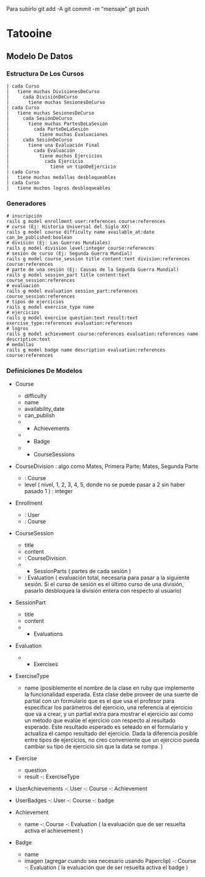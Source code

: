 Para subirlo
git add -A
git commit -m "mensaje"
git push

# Tatooine

## Modelo De Datos

### Estructura De Los Cursos

    | cada Curso
    |   tiene muchas DivisionesDeCurso
    |     cada DivisiónDeCurso
    |       tiene muchas SesionesDeCurso
    | cada Curso
    |   tiene muchas SesionesDeCurso
    |     cada SesiónDeCurso
    |       tiene muchas PartesDeLaSesión
    |         cada ParteDeLaSesión
    |           tiene muchas Evaluaciones
    |     cada SesiónDeCurso
    |       tiene una Evaluación Final
    |         cada Evaluación
    |           tiene muchos Ejercicios
    |             cada Ejercicio
    |               tiene un tipoDeEjercicio
    | cada Curso
    |   tiene muchas medallas desbloqueables
    | cada Curso
    |   tiene muchos logros desbloqueables


### Generadores

    # inscripción
    rails g model enrollment user:references course:references
    # curso (Ej: Historia Universal del Siglo XX)
    rails g model course difficulty name available_at:date can_be_published:boolean
    # división (Ej: Las Guerras Mundiales)
    rails g model division level:integer course:references
    # sesión de curso (Ej: Segunda Guerra Mundial)
    rails g model course_session title content:text division:references course:references
    # parte de una sesión (Ej: Causas de la Segunda Guerra Mundial)
    rails g model session_part title content:text course_session:references 
    # evaluación
    rails g model evaluation session_part:references course_session:references
    # tipos de ejercicios
    rails g model exercise_type name
    # ejercicios
    rails g model exercise question:text result:text exercise_type:references evaluation:references
    # logros
    rails g model achievement course:references evaluation:references name description:text
    # medallas
    rails g model badge name description evaluation:references course:references
  

### Definiciones De Modelos

- Course
  - difficulty
  - name
  - availability_date
  - can_publish
  - * Achievements
  - * Badge
  - * CourseSessions

- CourseDivision : algo como Mates, Primera Parte; Mates, Segunda Parte
  - : Course
  - level ( nivel, 1, 2, 3, 4, 5, donde no se puede pasar a 2 sin haber pasado 1 ) : integer

- Enrollment
  - : User
  - : Course

- CourseSession
  - title
  - content
  - : CourseDivision
  - * SessionParts ( partes de cada sesión )
  - : Evaluation ( evaluación total, necesaria para pasar a la siguiente sesión. Si el curso de sesión es el último curso de una división, pasarlo desbloquea 
la división entera con respecto al usuario)

- SessionPart
  - title
  - content
  - * Evaluations

- Evaluation
  - * Exercises

- ExerciseType
  - name (posiblemente el nombre de la clase en ruby que implemente la funcionalidad esperada. Esta clase debe proveer de una suerte de partial con un formulario que es el que usa el profesor para especificar los parámetros del ejercicio, una referencia al ejercicio que va a crear, y un partial extra para mostrar el ejercicio así como un método que evalúe el ejercicio con respecto al resultado esperado. Este resultado esperado es seteado en el formulario y actualiza el campo resultado del ejercicio. Dada la diferencia posible entre tipos de ejercicios, no creo conveniente que un ejercicio pueda cambiar su tipo de ejercicio sin que la data se rompa. )

- Exercise
  - question
  - result
  -: ExerciseType

- UserAchievements
  -: User
  -: Course
  -: Achievement

- UserBadges
  -: User
  -: Course
  -: badge

- Achievement
  - name
  -: Course
  -: Evaluation ( la evaluación que de ser resuelta activa el achievement )
    
- Badge
  - name
  - imagen (agregar cuando sea necesario usando Paperclip)
  -: Course
  -: Evaluation ( la evaluación que de ser resuelta activa el badge )